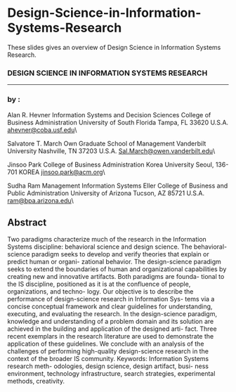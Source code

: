 # Design-Science-in-Information-Systems-Research
These slides gives an overview of Design Science in Information Systems Research.

### DESIGN SCIENCE IN INFORMATION SYSTEMS RESEARCH

<hr>

### by : 
Alan R. Hevner
Information Systems and Decision
Sciences
College of Business Administration
University of South Florida
Tampa, FL 33620
U.S.A.
ahevner@coba.usf.edu\

Salvatore T. March
Own Graduate School of Management
Vanderbilt University
Nashville, TN 37203
U.S.A.
Sal.March@owen.vanderbilt.edu\

Jinsoo Park
College of Business Administration
Korea University
Seoul, 136-701
KOREA
jinsoo.park@acm.org\

Sudha Ram
Management Information Systems
Eller College of Business and Public
Administration
University of Arizona
Tucson, AZ 85721
U.S.A.
ram@bpa.arizona.edu\ 

## Abstract

Two paradigms characterize much of the research
in the Information Systems discipline: behavioral
science and design science. The behavioral-
science paradigm seeks to develop and verify
theories that explain or predict human or organi-
zational behavior. The design-science paradigm
seeks to extend the boundaries of human and
organizational capabilities by creating new and
innovative artifacts. Both paradigms are founda-
tional to the IS discipline, positioned as it is at the
confluence of people, organizations, and techno-
logy. Our objective is to describe the performance
of design-science research in Information Sys-
tems via a concise conceptual framework and
clear guidelines for understanding, executing, and
evaluating the research. In the design-science
paradigm, knowledge and understanding of a
problem domain and its solution are achieved in
the building and application of the designed arti-
fact. Three recent exemplars in the research
literature are used to demonstrate the application
of these guidelines. We conclude with an analysis
of the challenges of performing high-quality
design-science research in the context of the
broader IS community.
Keywords: Information Systems research meth-
odologies, design science, design artifact, busi-
ness environment, technology infrastructure,
search strategies, experimental methods,
creativity.

